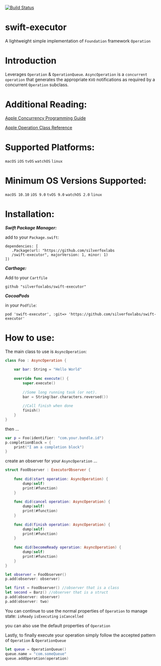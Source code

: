 [![Build Status](https://travis-ci.org/dcilia/swift-executor.svg?branch=master)](https://travis-ci.org/dcilia/swift-executor)

# swift-executor
A lightweight simple implementation of ```Foundation``` framework ```Operation```

# Introduction
Leverages ``` Operation ``` & ``` OperationQueue ```.  ``` AsyncOperation ``` is a ```concurrent operation``` that generates the appropriate ```KVO``` notifications as required by a concurrent ```Operation``` subclass.

# Additional Reading:
[Apple Concurrency Programming Guide](https://developer.apple.com/library/content/documentation/General/Conceptual/ConcurrencyProgrammingGuide/Introduction/Introduction.html#//apple_ref/doc/uid/TP40008091-CH1-SW1)

[Apple Operation Class Reference](https://developer.apple.com/reference/foundation/operation)


# Supported Platforms:
```macOS``` ```iOS``` ```tvOS``` ```watchOS``` ```linux```

# Minimum OS Versions Supported:
``` macOS 10.10 ``` ``` iOS 9.0 ``` ``` tvOS 9.0 ``` ``` watchOS 2.0 ``` ``` linux ```

# Installation:

***Swift Package Manager:***

add to your ```Package.swift```:

```
dependencies: [
   .Package(url: "https://github.com/silverfoxlabs
   /swift-executor", majorVersion: 1, minor: 1)
])
```
***Carthage:***

Add to your ```Cartfile```

```
github "silverfoxlabs/swift-executor"
```


***CocoaPods***

in your ```Podfile```:

```pod 'swift-executor', :git=> 'https://github.com/silverfoxlabs/swift-executor'```

# How to use:

The main class to use is ```AsyncOperation```:

``` Swift
class Foo : AsyncOperation {
    
    var bar: String = "Hello World"
    
    override func execute() {
        super.execute()
        
        //Some long running task (or not).
        bar = String(bar.characters.reversed())
        
        //Call finish when done
        finish()
    }
}

```

then ...

``` Swift
var p = Foo(identifier: "com.your.bundle.id")
p.completionBlock = {
    print("I am a completion block")
}
```

create an observer for your ```AsyncOperation``` ...

``` swift
struct FooObserver : ExecutorObserver {
    
    func did(start operation: AsyncOperation) {
        dump(self)
        print(#function)
    }
    
    func did(cancel operation: AsyncOperation) {
        dump(self)
        print(#function)
    }
    
    func did(finish operation: AsyncOperation) {
        dump(self)
        print(#function)
    }
    
    func did(becomeReady operation: AsyncOperation) {
        dump(self)
        print(#function)
    }
}
```

``` swift
let observer = FooObserver()
p.add(observer: observer)
```
```  swift
let first = FooObserver() //observer that is a class
let second = Barz() //observer that is a struct
p.add(observer: observer)
p.add(observer: two)
```
You can continue to use the normal properties of ```Operation``` to manage state:
```isReady``` ```isExecuting``` ```isCancelled```

you can also use the default properties of ```Operation```

Lastly, to finally execute your operation simply follow the accepted pattern of ```Operation``` & ```OperationQueue```

``` Swift
let queue = OperationQueue()
queue.name = "com.someQueue"
queue.addOperation(operation)
```
   
